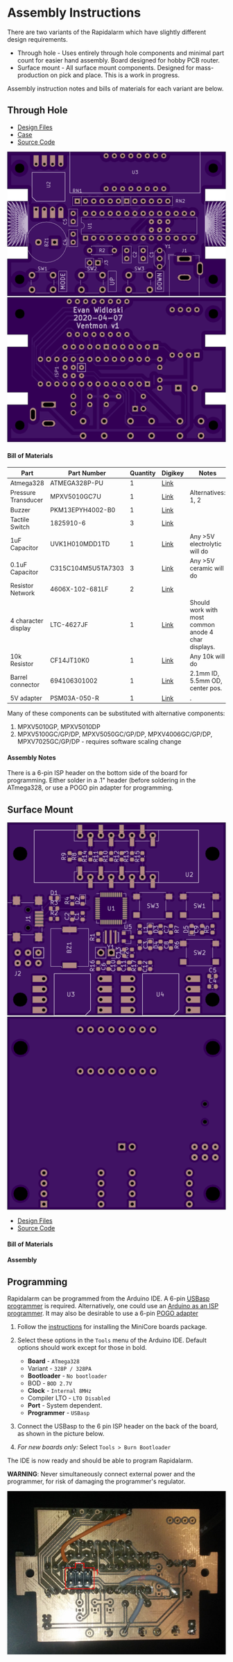 # Assembly Instructions

There are two variants of the Rapidalarm which have slightly different design requirements.

- Through hole - Uses entirely through hole components and minimal part count for easier hand assembly.  Board designed for hobby PCB router.
- Surface mount - All surface mount components.  Designed for mass-production on pick and place.  This is a work in progress.

Assembly instruction notes and bills of materials for each variant are below.

## Through Hole

- [Design Files](https://github.com/rapidalarm/rapidalarm/tree/master/pcb/pcb_proto)
- [Case](https://github.com/rapidalarm/rapidalarm/tree/master/cad/enclosure_3Dprint)
- [Source Code](https://github.com/rapidalarm/rapidalarm/tree/master/code/alarm)

![Through hole top](pictures/board_tht_top.png)
![Through hole bottom](pictures/board_tht_bottom.png)

#### Bill of Materials

| Part                | Part Number        | Quantity | Digikey                                                                                                                                                                                                            | Notes                                               |
| ----                | -----------        | -------- | -------                                                                                                                                                                                                            | ------                                              |
| Atmega328           | ATMEGA328P-PU      | 1        | [Link](https://www.digikey.com/product-detail/en/microchip-technology/ATMEGA328P-PU/ATMEGA328P-PU-ND/1914589)                                                                                                      |                                                     |
| Pressure Transducer | MPXV5010GC7U       | 1        | [Link](https://www.digikey.com/product-detail/en/nxp-usa-inc/MPXV5010GC7U/MPXV5010GC7U-ND/412949)                                                                                                                  | Alternatives: 1, 2                                  |
| Buzzer              | PKM13EPYH4002-B0   | 1        | [Link](https://www.digikey.com/product-detail/en/murata-electronics/PKM13EPYH4002-B0/490-4697-ND/1219328)                                                                                                          |                                                     |
| Tactile Switch      | 1825910-6          | 3        | [Link](https://www.digikey.com/product-detail/en/te-connectivity-alcoswitch-switches/1825910-6/450-1650-ND/1632536)                                                                                                |                                                     |
| 1uF Capacitor       | UVK1H010MDD1TD     | 1        | [Link](https://www.digikey.com/product-detail/en/nichicon/UVK1H010MDD1TD/493-12567-3-ND/4328768)                                                                                                                   | Any >5V electrolytic will do                        |
| 0.1uF Capacitor     | C315C104M5U5TA7303 | 3        | [Link](https://www.digikey.com/product-detail/en/kemet/C315C104M5U5TA7303/399-9859-1-ND/3726100)                                                                                                                   | Any >5V ceramic will do                             |
| Resistor Network    | 4606X-102-681LF    | 2        | [Link](https://www.digikey.com/product-detail/en/bourns-inc/4606X-102-681LF/4606X-2-681LF-ND/1089048)                                                                                                              |                                                     |
| 4 character display | LTC-4627JF         | 1        | [Link](https://www.digikey.com/product-detail/en/lite-on-inc/LTC-4627JF/160-1548-5-ND/408221)                                                                                                                      | Should work with most common anode 4 char displays. |
| 10k Resistor        | CF14JT10K0         | 1        | [Link](https://www.digikey.com/product-detail/en/stackpole-electronics-inc/CF14JT10K0/CF14JT10K0CT-ND/1830374)                                                                                                     | Any 10k will do                                     |
| Barrel connector    | 694106301002       | 1        | [Link](https://www.digikey.com/product-detail/en/wurth-electronics-inc/694106301002/732-5930-ND/5047522?utm_adgroup=Barrel%20-%20Power%20Connectors&gclid=EAIaIQobChMIkbmT3LPS6AIVxJJbCh2gkADkEAQYAyABEgKTwfD_BwE) | 2.1mm ID, 5.5mm OD, center pos.                     |
| 5V adapter          | PSM03A-050-R       | 1        | [Link](https://www.digikey.com/product-detail/en/phihong-usa/PSM03A-050-R/993-1236-ND/4031882)                                                                                                                     | .                                                   |

Many of these components can be substituted with alternative components:

1. MPXV5010GP, MPXV5010DP
2. MPXV5100GC/GP/DP, MPXV5050GC/GP/DP, MPXV4006GC/GP/DP, MPXV7025GC/GP/DP - requires software scaling change

#### Assembly Notes

There is a 6-pin ISP header on the bottom side of the board for programming.  Either solder in a .1" header (before soldering in the ATmega328, or use a POGO pin adapter for programming.

## Surface Mount

![Through hole top](pictures/board_smd_top.png)
![Through hole bottom](pictures/board_smd_bottom.png)

- [Design Files](https://github.com/rapidalarm/rapidalarm/tree/master/pcb/pcb_smd)
- [Source Code]()

#### Bill of Materials

#### Assembly

## Programming

Rapidalarm can be programmed from the Arduino IDE.  A 6-pin [USBasp programmer](https://www.ebay.com/itm/USB-AVR-Programmer-w-6-Pin-10-Pin-IDC-ISP-Connector-For-USBASP/382191022734?hash=item58fc5c328e:g:zbcAAOSw1EhZjC5Z) is required.  Alternatively, one could use an [Arduino as an ISP programmer](https://www.arduino.cc/en/tutorial/arduinoISP).  It may also be desirable to use a 6-pin [POGO adapter](https://www.ebay.com/itm/POGO-ICSP-AVR-Pogo-Pin-ICSP-ISP-Adapter-Kit/153891594446?hash=item23d4a760ce:g:jNYAAOSwzAxehgvi)

1. Follow the [instructions](https://github.com/MCUdude/MiniCore#boards-manager-installation) for installing the MiniCore boards package.
2. Select these options in the `Tools` menu of the Arduino IDE.  Default options should work except for those in bold.
   - **Board** - `ATmega328`
   - Variant - `328P / 328PA`
   - **Bootloader** - `No bootloader`
   - BOD - `BOD 2.7V`
   - **Clock** - `Internal 8MHz`
   - Compiler LTO - `LTO Disabled`
   - **Port** - System dependent.
   - **Programmer** - `USBasp`
3. Connect the USBasp to the 6 pin ISP header on the back of the board, as shown in the picture below.
   
4. *For new boards only:* Select `Tools > Burn Bootloader`

The IDE is now ready and should be able to program Rapidalarm.

**WARNING**: Never simultaneously connect external power and the programmer, for risk of damaging the programmer's regulator.

![](pictures/isp.jpg)
